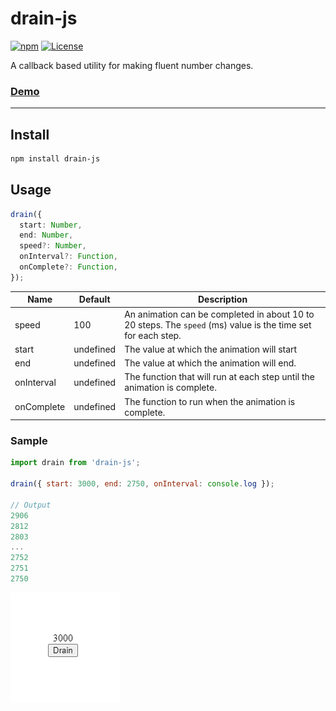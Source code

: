 # drain-js

[![npm](https://img.shields.io/npm/v/drain-js?color=%234fc921)](https://www.npmjs.com/package/drain-js)
[![License](https://img.shields.io/badge/License-MIT-green.svg?color=%234fc921)](https://opensource.org/licenses/MIT)

A callback based utility for making fluent number changes.

### [Demo](https://codesandbox.io/s/drain-js-react-demo-crzyu)

---

## Install

```sh
npm install drain-js
```

## Usage

```ts
drain({
  start: Number,
  end: Number,
  speed?: Number,
  onInterval?: Function,
  onComplete?: Function,
});
```

| Name       | Default   | Description                                                                                                  |
| ---------- | --------- | ------------------------------------------------------------------------------------------------------------ |
| speed      | 100       | An animation can be completed in about 10 to 20 steps. The `speed` (ms) value is the time set for each step. |
| start      | undefined | The value at which the animation will start                                                                  |
| end        | undefined | The value at which the animation will end.                                                                   |
| onInterval | undefined | The function that will run at each step until the animation is complete.                                     |
| onComplete | undefined | The function to run when the animation is complete.                                                          |

### Sample

```js
import drain from 'drain-js';

drain({ start: 3000, end: 2750, onInterval: console.log });

// Output
2906
2812
2803
...
2752
2751
2750
```

![gif](./preview.gif)
